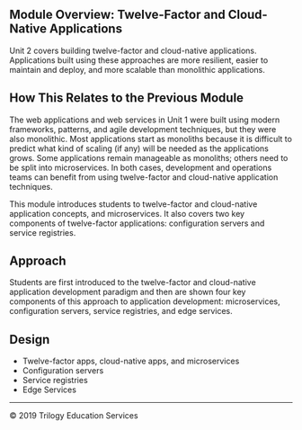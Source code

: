 ## Module Overview: Twelve-Factor and Cloud-Native Applications
Unit 2 covers building twelve-factor and cloud-native applications. Applications built using these approaches are more resilient, easier to maintain and deploy, and more scalable than monolithic applications.

## How This Relates to the Previous Module
The web applications and web services in Unit 1 were built using modern frameworks, patterns, and agile development techniques, but they were also monolithic. Most applications start as monoliths because it is difficult to predict what kind of scaling (if any) will be needed as the applications grows. Some applications remain manageable as monoliths; others need to be split into microservices. In both cases, development and operations teams can benefit from using twelve-factor and cloud-native application techniques. 

This module introduces students to twelve-factor and cloud-native application concepts, and microservices. It also covers two key components of twelve-factor applications: configuration servers and service registries.

## Approach
Students are first introduced to the twelve-factor and cloud-native application development paradigm and then are shown four key components of this approach to application development: microservices, configuration servers, service registries, and edge services.

## Design
* Twelve-factor apps, cloud-native apps, and microservices
* Configuration servers
* Service registries
* Edge Services

---
© 2019 Trilogy Education Services
